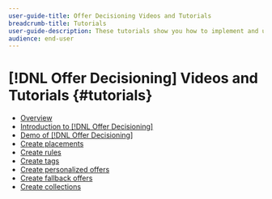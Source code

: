 ```yaml
---
user-guide-title: Offer Decisioning Videos and Tutorials
breadcrumb-title: Tutorials
user-guide-description: These tutorials show you how to implement and use Offer Decisioning.
audience: end-user
---
```


# [!DNL Offer Decisioning] Videos and Tutorials {#tutorials}

+ [Overview](overview.md)
+ [Introduction to [!DNL Offer Decisioning]](introduction-to-offer-decisioning.md)
+ [Demo of [!DNL Offer Decisioning]](demo-of-offer-decisioning.md)
+ [Create placements](create-placements.md)
+ [Create rules](create-rules.md)
+ [Create tags](create-tags.md)
+ [Create personalized offers](create-personalized-offers.md)
+ [Create fallback offers](create-fallback-offers.md)
+ [Create collections](create-collections.md)
